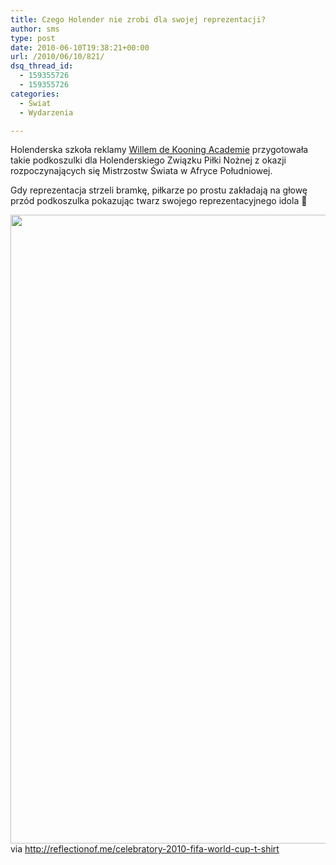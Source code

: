 ```yaml
---
title: Czego Holender nie zrobi dla swojej reprezentacji?
author: sms
type: post
date: 2010-06-10T19:38:21+00:00
url: /2010/06/10/821/
dsq_thread_id:
  - 159355726
  - 159355726
categories:
  - Świat
  - Wydarzenia

---
```

Holenderska szkoła reklamy [Willem de Kooning Academie][1] przygotowała takie podkoszulki dla Holenderskiego Związku Piłki Nożnej z okazji rozpoczynających się Mistrzostw Świata w Afryce Południowej.

Gdy reprezentacja strzeli bramkę, piłkarze po prostu zakładają na głowę przód podkoszulka pokazując twarz swojego reprezentacyjnego idola 🙂

[<img class="aligncenter size-large wp-image-822" title="knvb_supporter_shirt_01" src="http://www.dziennikarz.pl/wp-content/uploads/2010/06/knvb_supporter_shirt_01-651x1024.jpg" alt="" width="640" height="1006" />][2]via http://reflectionof.me/celebratory-2010-fifa-world-cup-t-shirt

 [1]: http://wdka.hro.nl/#7nOv724QE7vAIFvs2Tpc20w6-0
 [2]: http://www.dziennikarz.pl/wp-content/uploads/2010/06/knvb_supporter_shirt_01.jpg